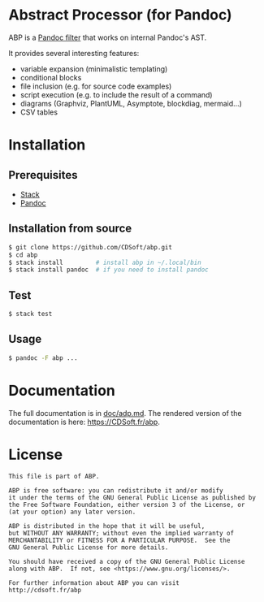# Abstract Processor (for Pandoc)

ABP is a [Pandoc filter](https://pandoc.org/filters.html) that works on internal Pandoc's AST.

It provides several interesting features:

- variable expansion (minimalistic templating)
- conditional blocks
- file inclusion (e.g. for source code examples)
- script execution (e.g. to include the result of a command)
- diagrams (Graphviz, PlantUML, Asymptote, blockdiag, mermaid...)
- CSV tables

# Installation

## Prerequisites

- [Stack](https://docs.haskellstack.org/en/stable/install_and_upgrade/)
- [Pandoc](https://pandoc.org/installing.html)

## Installation from source

``` sh
$ git clone https://github.com/CDSoft/abp.git
$ cd abp
$ stack install         # install abp in ~/.local/bin
$ stack install pandoc  # if you need to install pandoc
```

## Test

``` sh
$ stack test
```

## Usage

``` sh
$ pandoc -F abp ...
```

# Documentation

The full documentation is in [doc/adp.md](doc/abp.md).
The rendered version of the documentation is here: <https://CDSoft.fr/abp>.

# License

    This file is part of ABP.

    ABP is free software: you can redistribute it and/or modify
    it under the terms of the GNU General Public License as published by
    the Free Software Foundation, either version 3 of the License, or
    (at your option) any later version.

    ABP is distributed in the hope that it will be useful,
    but WITHOUT ANY WARRANTY; without even the implied warranty of
    MERCHANTABILITY or FITNESS FOR A PARTICULAR PURPOSE.  See the
    GNU General Public License for more details.

    You should have received a copy of the GNU General Public License
    along with ABP.  If not, see <https://www.gnu.org/licenses/>.

    For further information about ABP you can visit
    http://cdsoft.fr/abp
